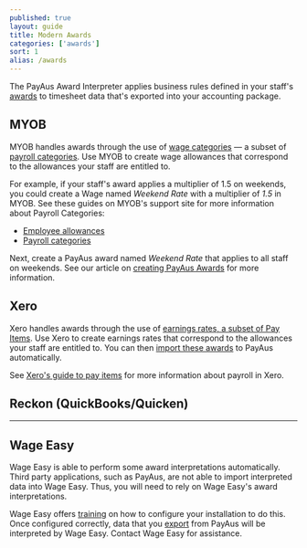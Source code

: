 ```yaml
---
published: true
layout: guide
title: Modern Awards
categories: ['awards']
sort: 1
alias: /awards
---
```


The PayAus Award Interpreter applies business rules defined in your staff's [awards](http://www.fairwork.gov.au/AWARDS/pages/default.aspx) to timesheet data that's exported into your accounting package.

## MYOB

MYOB handles awards through the use of [wage categories](http://myobaustralia.custhelp.com/app/answers/detail/a_id/9156) &mdash; a subset of [payroll categories](http://myobaustralia.custhelp.com/app/answers/detail/a_id/9122). Use MYOB to create wage allowances that correspond to the allowances your staff are entitled to.

For example, if your staff's award applies a multiplier of 1.5 on weekends, you could create a Wage named <i>Weekend Rate</i> with a multiplier of <i>1.5</i> in MYOB. See these guides on MYOB's support site for more information about Payroll Categories:

* [Employee allowances](http://myobaustralia.custhelp.com/app/answers/detail/a_id/9156)
* [Payroll categories](http://myobaustralia.custhelp.com/app/answers/detail/a_id/9122)

Next, create a PayAus award named <i>Weekend Rate</i> that applies to all staff on weekends. See our article on [creating PayAus Awards](../creating-awards/) for more information.

## Xero

Xero handles awards through the use of [earnings rates, a subset of Pay Items](http://help.xero.com/au/#PayrollHDIAddEarningRate). Use Xero to create earnings rates that correspond to the allowances your staff are entitled to. You can then [import these awards](../creating-awards/#xero) to PayAus automatically.

See [Xero's guide to pay items](http://help.xero.com/#PayrollPayItems) for more information about payroll in Xero.

## Reckon (QuickBooks/Quicken)

---

## Wage Easy

Wage Easy is able to perform some award interpretations automatically. Third party applications, such as PayAus, are not able to import interpreted data into Wage Easy. Thus, you will need to rely on Wage Easy's award interpretations.

Wage Easy offers [training](http://www.wageeasy.com.au/index.htm?payroll/training.htm) on how to configure your installation to do this. Once configured correctly, data that you [export](../../timesheets/exports/#using_wage_easy) from PayAus will be interpreted by Wage Easy. Contact Wage Easy for assistance.